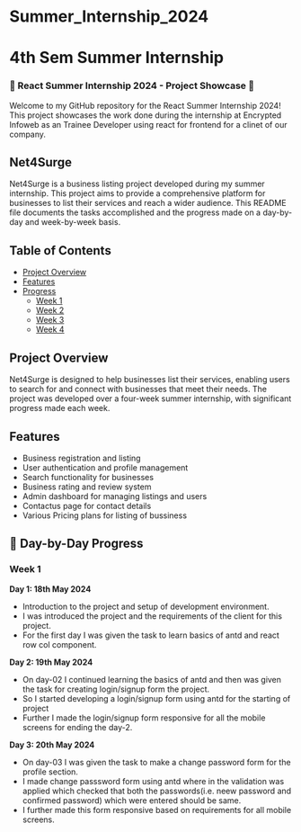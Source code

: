 # Summer_Internship_2024

# 4th Sem Summer Internship
### 🌟 React Summer Internship 2024 - Project Showcase 🌟
Welcome to my GitHub repository for the React Summer Internship 2024! This project showcases the work done during the internship at Encrypted Infoweb as an Trainee Developer using react for frontend for a clinet of our company.

## Net4Surge

Net4Surge is a business listing project developed during my summer internship. This project aims to provide a comprehensive platform for businesses to list their services and reach a wider audience. This README file documents the tasks accomplished and the progress made on a day-by-day and week-by-week basis.

## Table of Contents

- [Project Overview](#project-overview)
- [Features](#features)
- [Progress](#progress)
  - [Week 1](#week-1)
  - [Week 2](#week-2)
  - [Week 3](#week-3)
  - [Week 4](#week-4)

## Project Overview

Net4Surge is designed to help businesses list their services, enabling users to search for and connect with businesses that meet their needs. The project was developed over a four-week summer internship, with significant progress made each week.

## Features

- Business registration and listing
- User authentication and profile management
- Search functionality for businesses
- Business rating and review system
- Admin dashboard for managing listings and users
- Contactus page for contact details
- Various Pricing plans for listing of bussiness

## 📝 Day-by-Day Progress

### Week 1

**Day 1: 18th May 2024**
- Introduction to the project and setup of development environment.
- I was introduced the project and the requirements of the client for this project.
- For the first day I was given the task to learn basics of antd and react row col component.

**Day 2: 19th May 2024**
- On day-02 I continued learning the basics of antd and then was given the task for creating login/signup  form the project.
- So I started developing a login/signup form using antd for the starting of project
- Further I made the login/signup form responsive for all the mobile screens for ending the day-2.

**Day 3: 20th May 2024**
- On day-03 I was given the task to make a change password form for the profile section.
- I made change passsword form using antd where in the validation was applied which checked that both the passwords(i.e. neew password and confirmed password) which were entered should be same.
- I further made this form responsive based on requirements for all mobile screens.

